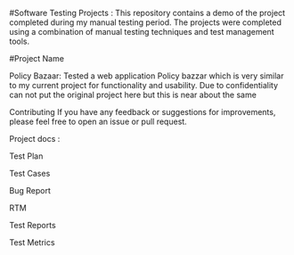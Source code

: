 #Software Testing Projects : 
This repository contains a demo of the project completed during my manual testing period.
The projects were completed using a combination of manual testing techniques and test management tools.

#Project Name	

Policy Bazaar: 	Tested a web application Policy bazzar which is very similar to my current project for functionality and usability.
Due to confidentiality can not put the original project here but this is near about the same

Contributing
If you have any feedback or suggestions for improvements, please feel free to open an issue or pull request.

Project docs : 

Test Plan

Test Cases

Bug Report

RTM

Test Reports

Test Metrics

